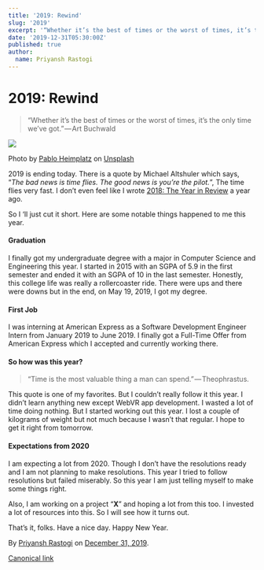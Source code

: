 ```yaml
---
title: '2019: Rewind'
slug: '2019'
excerpt: '“Whether it’s the best of times or the worst of times, it’s the only time we’ve got.” — Art Buchwald'
date: '2019-12-31T05:30:00Z'
published: true
author:
  name: Priyansh Rastogi
---
```


# 2019: Rewind

> “Whether it’s the best of times or the worst of times, it’s the only time we’ve got.” — Art Buchwald

![](https://cdn-images-1.medium.com/max/800/0*9rKWACBwwe_NiaKL)

Photo by [Pablo Heimplatz](https://unsplash.com/@pabloheimplatz?utm_source=medium&utm_medium=referral) on [Unsplash](https://unsplash.com?utm_source=medium&utm_medium=referral)

2019 is ending today. There is a quote by Michael Altshuler which says, “_The bad news is time flies. The good news is you’re the pilot._”, The time flies very fast. I don’t even feel like I wrote [2018: The Year in Review](https://blog.priyanshrastogi.com/2018-the-year-in-review-c2f9f26f1804) a year ago.

So I ‘ll just cut it short. Here are some notable things happened to me this year.

#### Graduation

I finally got my undergraduate degree with a major in Computer Science and Engineering this year. I started in 2015 with an SGPA of 5.9 in the first semester and ended it with an SGPA of 10 in the last semester. Honestly, this college life was really a rollercoaster ride. There were ups and there were downs but in the end, on May 19, 2019, I got my degree.

#### First Job

I was interning at American Express as a Software Development Engineer Intern from January 2019 to June 2019. I finally got a Full-Time Offer from American Express which I accepted and currently working there.

#### So how was this year?

> “Time is the most valuable thing a man can spend.” — Theophrastus.

This quote is one of my favorites. But I couldn’t really follow it this year. I didn’t learn anything new except WebVR app development. I wasted a lot of time doing nothing. But I started working out this year. I lost a couple of kilograms of weight but not much because I wasn’t that regular. I hope to get it right from tomorrow.

#### Expectations from 2020

I am expecting a lot from 2020. Though I don’t have the resolutions ready and I am not planning to make resolutions. This year I tried to follow resolutions but failed miserably. So this year I am just telling myself to make some things right.

Also, I am working on a project “**X**” and hoping a lot from this too. I invested a lot of resources into this. So I will see how it turns out.

That’s it, folks. Have a nice day. Happy New Year.

By [Priyansh Rastogi](https://medium.com/@priyanshrastogi) on [December 31, 2019](https://medium.com/p/98d497f075e1).

[Canonical link](https://medium.com/@priyanshrastogi/2019-rewind-98d497f075e1)
